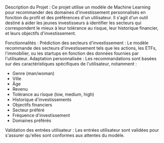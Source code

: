 Description du Projet : 
Ce projet utilise un modèle de Machine Learning pour recommander des domaines d'investissement personnalisés en fonction du profil et des préférences d'un utilisateur. Il s'agit d'un outil destiné à aider les jeunes investisseurs à identifier les secteurs qui correspondent le mieux à leur tolérance au risque, leur historique financier, et leurs objectifs d'investissement.

Fonctionnalités : 
Prédiction des secteurs d'investissement : Le modèle recommande des secteurs d'investissement tels que les actions, les ETFs, l'immobilier, ou les startups en fonction des données fournies par l'utilisateur.
Adaptation personnalisée : Les recommandations sont basées sur des caractéristiques spécifiques de l'utilisateur, notamment :
- Genre (man/woman)
- Ville
- Âge
- Revenu
- Tolérance au risque (low, medium, high)
- Historique d'investissements
- Objectifs financiers
- Secteur préféré
- Fréquence d'investissement
- Domaines préférés

Validation des entrées utilisateur :
Les entrées utilisateur sont validées pour s'assurer qu'elles sont conformes aux attentes du modèle.
